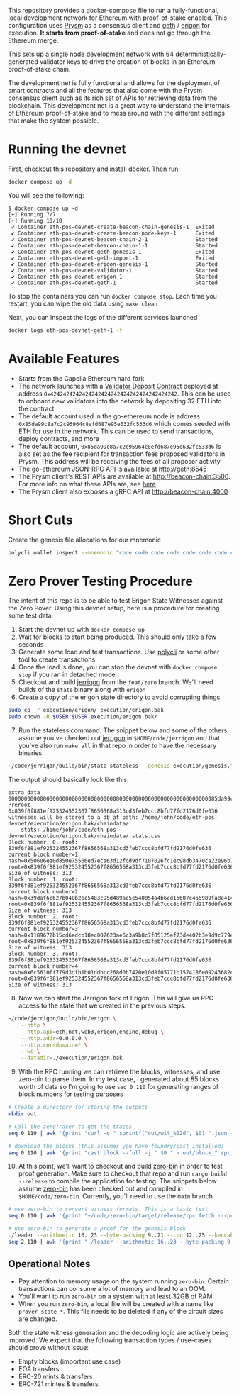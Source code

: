 This repository provides a docker-compose file to run a
fully-functional, local development network for Ethereum with
proof-of-stake enabled. This configuration uses
[Prysm](https://github.com/prysmaticlabs/prysm) as a consensus client
and [geth](https://github.com/ethereum/go-ethereum) /
[erigon](https://github.com/ledgerwatch/erigon) for execution. **It
starts from proof-of-stake** and does not go through the Ethereum merge.

This sets up a single node development network with 64
deterministically-generated validator keys to drive the creation of
blocks in an Ethereum proof-of-stake chain.

The development net is fully functional and allows for the deployment of
smart contracts and all the features that also come with the Prysm
consensus client such as its rich set of APIs for retrieving data from
the blockchain. This development net is a great way to understand the
internals of Ethereum proof-of-stake and to mess around with the
different settings that make the system possible.

# Running the devnet

First, checkout this repository and install docker. Then run:

``` bash
docker compose up -d
```

You will see the following:

``` example
$ docker compose up -d
[+] Running 7/7
[+] Running 10/10
 ✔ Container eth-pos-devnet-create-beacon-chain-genesis-1  Exited
 ✔ Container eth-pos-devnet-create-beacon-node-keys-1      Exited
 ✔ Container eth-pos-devnet-beacon-chain-2-1               Started
 ✔ Container eth-pos-devnet-beacon-chain-1-1               Started
 ✔ Container eth-pos-devnet-geth-genesis-1                 Exited
 ✔ Container eth-pos-devnet-geth-import-1                  Exited
 ✔ Container eth-pos-devnet-erigon-genesis-1               Started
 ✔ Container eth-pos-devnet-validator-1                    Started
 ✔ Container eth-pos-devnet-erigon-1                       Started
 ✔ Container eth-pos-devnet-geth-1                         Started
```

To stop the containers you can run `docker compose stop`. Each time you
restart, you can wipe the old data using `make clean`

Next, you can inspect the logs of the different services launched

``` bash
docker logs eth-pos-devnet-geth-1 -f
```

# Available Features

-   Starts from the Capella Ethereum hard fork
-   The network launches with a [Validator Deposit
    Contract](https://github.com/ethereum/consensus-specs/blob/dev/solidity_deposit_contract/deposit_contract.sol)
    deployed at address `0x4242424242424242424242424242424242424242`.
    This can be used to onboard new validators into the network by
    depositing 32 ETH into the contract
-   The default account used in the go-ethereum node is address
    `0x85da99c8a7c2c95964c8efd687e95e632fc533d6` which comes seeded with
    ETH for use in the network. This can be used to send transactions,
    deploy contracts, and more
-   The default account, `0x85da99c8a7c2c95964c8efd687e95e632fc533d6` is
    also set as the fee recipient for transaction fees proposed
    validators in Prysm. This address will be receiving the fees of all
    proposer activity
-   The go-ethereum JSON-RPC API is available at <http://geth:8545>
-   The Prysm client's REST APIs are available at
    <http://beacon-chain:3500>. For more info on what these APIs are,
    see [here](https://ethereum.github.io/beacon-APIs/)
-   The Prysm client also exposes a gRPC API at
    <http://beacon-chain:4000>

# Short Cuts

Create the genesis file allocations for our mnemonic

``` bash
polycli wallet inspect --mnemonic "code code code code code code code code code code code quality" | jq '.Addresses[] | {"key": .ETHAddress, "value": { "balance": "0x21e19e0c9bab2400000"}}' | jq -s 'from_entries'
```

# Zero Prover Testing Procedure

The intent of this repo is to be able to test Erigon State Witnesses
against the Zero Pover. Using this devnet setup, here is a procedure for
creating some test data.

1.  Start the devnet up with `docker compose up`
2.  Wait for blocks to start being produced. This should only take a few
    seconds
3.  Generate some load and test transactions. Use
    [polycli](https://github.com/maticnetwork/polygon-cli/blob/main/doc/polycli_loadtest.md)
    or some other tool to create transactions.
4.  Once the load is done, you can stop the devnet with `docker compose
      stop` if you ran in detached mode.
5.  Checkout and build
    [jerrigon](https://github.com/0xPolygonZero/erigon) from the
    `feat/zero` branch. We'll need builds of the `state` binary along
    with `erigon`
6.  Create a copy of the erigon state directory to avoid corrupting
    things

``` bash
sudo cp -r execution/erigon/ execution/erigon.bak
sudo chown -R $USER:$USER execution/erigon.bak/
```

7.  Run the stateless command. The snippet below and some of the others
    assume you've checked out
    [jerrigon](https://github.com/0xPolygonZero/erigon/tree/feat/zero)
    in `$HOME/code/jerrigon` and that you've also run `make all` in that
    repo in order to have the necessary binaries.

``` bash
~/code/jerrigon/build/bin/state stateless --genesis execution/genesis.json --block 1 --datadir $PWD/execution/erigon.bak --witnessDbFile $PWD/execution/erigon.bak/chaindata/ --statefile $PWD/jerrigon-state --chain mainnet
```

The output should basically look like this:

``` example
extra data 000000000000000000000000000000000000000000000000000000000000000085da99c8a7c2c95964c8efd687e95e632fc533d60000000000000000000000000000000000000000000000000000000000000000000000000000000000000000000000000000000000000000000000000000000000
Preroot 0x839f6f881ef925324552367f8656568a313cd3feb7ccc8bfd77fd2176d0fe636
witnesses will be stored to a db at path: /home/john/code/eth-pos-devnet/execution/erigon.bak/chaindata/
    stats: /home/john/code/eth-pos-devnet/execution/erigon.bak/chaindata/.stats.csv
Block number: 0, root: 839f6f881ef925324552367f8656568a313cd3feb7ccc8bfd77fd2176d0fe636
current block number=1 hash=0x50606ea0d850e75566ed7eca63d12fcd9df7107026fc1ec98db3470ca22e96b7 root=0x839f6f881ef925324552367f8656568a313cd3feb7ccc8bfd77fd2176d0fe636
Size of witness: 313
Block number: 1, root: 839f6f881ef925324552367f8656568a313cd3feb7ccc8bfd77fd2176d0fe636
current block number=2 hash=0x39daf6c627b040b2ec5483c95d489ac5e540054a4b6cd15607c465989fa8e414 root=0x839f6f881ef925324552367f8656568a313cd3feb7ccc8bfd77fd2176d0fe636
Size of witness: 313
Block number: 2, root: 839f6f881ef925324552367f8656568a313cd3feb7ccc8bfd77fd2176d0fe636
current block number=3 hash=0x1189672b15cd6edcb18ec007623ae6c3a9b8c7f85125ef73de402b3e9d9c779e root=0x839f6f881ef925324552367f8656568a313cd3feb7ccc8bfd77fd2176d0fe636
Size of witness: 313
Block number: 3, root: 839f6f881ef925324552367f8656568a313cd3feb7ccc8bfd77fd2176d0fe636
current block number=4 hash=0x6c5610ff779d3dfb1b01ddbcc268d0b7420e10d8f05771b1574186e09243682c root=0x839f6f881ef925324552367f8656568a313cd3feb7ccc8bfd77fd2176d0fe636
Size of witness: 313
```

8.  Now we can start the Jerrigon fork of Erigon. This will give us RPC
    access to the state that we created in the previous steps.

``` bash
~/code/jerrigon/build/bin/erigon \
    --http \
    --http.api=eth,net,web3,erigon,engine,debug \
    --http.addr=0.0.0.0 \
    --http.corsdomain=* \
    --ws \
    --datadir=./execution/erigon.bak
```

9.  With the RPC running we can retrieve the blocks, witnesses, and use
    zero-bin to parse them. In my test case, I generated about 85 blocks
    worth of data so I'm going to use `seq 0 110` for generating ranges
    of block numbers for testing purposes

``` bash
# Create a directory for storing the outputs
mkdir out

# Call the zeroTracer to get the traces
seq 0 110 | awk '{print "curl -o " sprintf("out/wit_%02d", $0) ".json -H '"'"'Content-Type: application/json'"'"' -d '"'"'{\"method\":\"debug_traceBlockByNumber\",\"params\":[\"" sprintf("0x%X", $0) "\", {\"tracer\": \"zeroTracer\"}],\"id\":1,\"jsonrpc\":\"2.0\"}'"'"' http://127.0.0.1:8545"}' | bash

# download the blocks (this assumes you have foundry/cast installed)
seq 0 110 | awk '{print "cast block --full -j " $0 " > out/block_" sprintf("%02d", $0) ".json"}' | bash
```

10. At this point, we'll want to checkout and build
    [zero-bin](https://github.com/0xPolygonZero/zero-bin) in order to
    test proof generation. Make sure to checkout that repo and run
    `cargo build --release` to compile the application for testing. The
    snippets below assume
    [zero-bin](https://github.com/0xPolygonZero/zero-bin) has been
    checked out and compiled in `$HOME/code/zero-bin`. Currently, you'll
    need to use the `main` branch.

``` bash
# use zero-bin to convert witness formats. This is a basic test
seq 0 110 | awk '{print "~/code/zero-bin/target/release/rpc fetch --rpc-url http://127.0.0.1:8545 --block-number " $0 " > " sprintf("out/zero_%02d", $0) ".json" }' | bash

# use zero-bin to generate a proof for the genesis block
./leader --arithmetic 16..23 --byte-packing 9..21 --cpu 12..25 --keccak 14..20 --keccak-sponge 9..15 --logic 12..18 --memory 17..28 --runtime in-memory -n 1 jerigon --rpc-url http://127.0.0.1:8545 --block-number 1 --proof-output-path 1.json
seq 2 110 | awk '{print "./leader --arithmetic 16..23 --byte-packing 9..21 --cpu 12..25 --keccak 14..20 --keccak-sponge 9..15 --logic 12..18 --memory 17..28  --runtime in-memory -n 4 jerigon --rpc-url http://127.0.0.1:8545 --block-number " $1 " --proof-output-path " $1 ".json --previous-proof " ($1 - 1) ".json"}'
```

## Operational Notes

- Pay attention to memory usage on the system running
  `zero-bin`. Certain transactions can consume a lot of memory and
  lead to an OOM.
- You'll want to run `zero-bin` on a system with at least 32GB of RAM.
- When you run `zero-bin`, a local file will be created with a name
  like `prover_state_*`. This file needs to be deleted if any of the
  circuit sizes are changed.


Both the state witness generation and the decoding logic are actively
being improved. We expect that the following transaction types /
use-cases should prove without issue:

- Empty blocks (important use case)
- EOA transfers
- ERC-20 mints & transfers
- ERC-721 mintes & transfers

